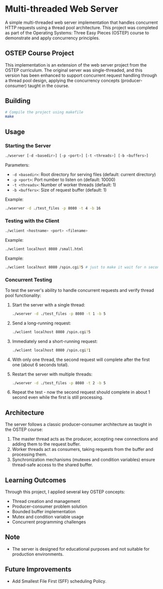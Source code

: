 # Multi-threaded Web Server

A simple multi-threaded web server implementation that handles concurrent HTTP requests using a thread pool architecture. This project was completed as part of the Operating Systems: Three Easy Pieces (OSTEP) course to demonstrate and apply concurrency principles.

## OSTEP Course Project

This implementation is an extension of the web server project from the OSTEP curriculum. The original server was single-threaded, and this version has been enhanced to support concurrent request handling through a thread pool design, applying the concurrency concepts (producer-consumer) taught in the course.


## Building

```bash
# Compile the project using makefile
make
```

## Usage

### Starting the Server

```bash
./wserver [-d <basedir>] [-p <port>] [-t <threads>] [-b <buffers>]
```

Parameters:
- `-d <basedir>`: Root directory for serving files (default: current directory)
- `-p <port>`: Port number to listen on (default: 10000)
- `-t <threads>`: Number of worker threads (default: 1)
- `-b <buffers>`: Size of request buffer (default: 1)

Example:
```bash
./wserver -d ./test_files -p 8080 -t 4 -b 16
```

### Testing with the Client

```bash
./wclient <hostname> <port> <filename>
```

Example:
```bash
./wclient localhost 8080 /small.html
```
Example:

```bash
./wclient localhost 8080 /spin.cgi?5 # just to make it wait for n seconds
```

### Concurrent Testing

To test the server's ability to handle concurrent requests and verify thread pool functionality:

1. Start the server with a single thread:
   ```bash
   ./wserver -d ./test_files -p 8080 -t 1 -b 5
   ```

2. Send a long-running request:
   ```bash
   ./wclient localhost 8080 /spin.cgi?5
   ```

3. Immediately send a short-running request:
   ```bash
   ./wclient localhost 8080 /spin.cgi?1
   ```

4. With only one thread, the second request will complete after the first one (about 6 seconds total).

5. Restart the server with multiple threads:
   ```bash
   ./wserver -d ./test_files -p 8080 -t 2 -b 5
   ```

6. Repeat the test - now the second request should complete in about 1 second even while the first is still processing.

## Architecture

The server follows a classic producer-consumer architecture as taught in the OSTEP course:
1. The master thread acts as the producer, accepting new connections and adding them to the request buffer.
2. Worker threads act as consumers, taking requests from the buffer and processing them.
3. Synchronization mechanisms (mutexes and condition variables) ensure thread-safe access to the shared buffer.

## Learning Outcomes

Through this project, I applied several key OSTEP concepts:
- Thread creation and management
- Producer-consumer problem solution
- Bounded buffer implementation
- Mutex and condition variable usage
- Concurrent programming challenges

## Note

- The server is designed for educational purposes and not suitable for production environments.

## Future Improvements

- Add Smallest File First (SFF) scheduling Policy.
